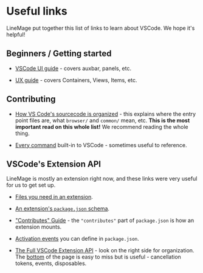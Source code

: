 # Useful links

LineMage put together this list of links to learn about VSCode. We hope it's helpful!

## Beginners / Getting started

- [VSCode UI guide](https://code.visualstudio.com/docs/getstarted/userinterface)  - covers auxbar, panels, etc.
 
- [UX guide](https://code.visualstudio.com/api/ux-guidelines/overview) - covers Containers, Views, Items, etc.

## Contributing

- [How VS Code's sourcecode is organized](https://github.com/microsoft/vscode/wiki/Source-Code-Organization) - this explains where the entry point files are, what `browser/` and `common/` mean, etc. **This is the most important read on this whole list!** We recommend reading the whole thing.


- [Every command](https://code.visualstudio.com/api/references/commands) built-in to VSCode - sometimes useful to reference.


## VSCode's Extension API

LineMage is mostly an extension right now, and these links were very useful for us to get set up.

- [Files you need in an extension](https://code.visualstudio.com/api/get-started/extension-anatomy).

- [An extension's `package.json` schema](https://code.visualstudio.com/api/references/extension-manifest).

- ["Contributes" Guide](https://code.visualstudio.com/api/references/contribution-points) - the `"contributes"` part of `package.json` is how an extension mounts.

- [Activation events](https://code.visualstudio.com/api/references/activation-events) you can define in `package.json`.

- [The Full VSCode Extension API](https://code.visualstudio.com/api/references/vscode-api) - look on the right side for organization. The [bottom](https://code.visualstudio.com/api/references/vscode-api#api-patterns) of the page is easy to miss but is useful - cancellation tokens, events, disposables.


